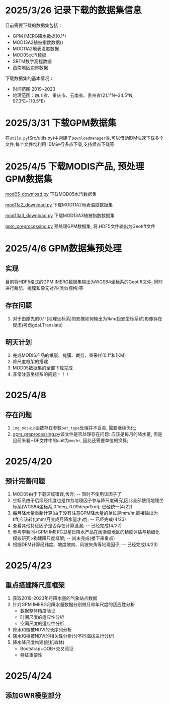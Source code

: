 # 2025/3/26 记录下载的数据集信息

目前需要下载的数据集包括：

- GPM IMERG降水数据(0.1°)
- MOD13A2植被指数数据()
- MOD11A2地表温度数据
- MOD05水汽数据
- SRTM数字高程数据
- 西南地区边界数据

下载数据集的基本情况：
- 时间范围:2019~2023
- 地理范围：四川省、重庆市、云南省、贵州省(21.1°N~34.5°N, 97.3°E~110.5°E)


# 2025/3/31 下载GPM数据集

在`utils.py`(Src/utils.py)中创建了`DownloadManager`类,可以借助IDM快速下载多个文件,每个文件均利用
IDM进行多点下载,支持续点下载等.


# 2025/4/5 下载MODIS产品, 预处理GPM数据集

[mod05_download.py](Src%2Fdownload%2Fmod05_download.py)
下载MOD05水汽数据集

[mod11a2_download.py](Src%2Fdownload%2Fmod11a2_download.py)
下载MOD11A2地表温度数据集

[mod13a3_download.py](Src%2Fdownload%2Fmod13a3_download.py)
下载MOD13A3植被指数数据集

[gpm_preprocessing.py](Src%2FPreprocessing%2Fgpm_preprocessing.py)
预处理GPM数据集, 将.HDF5文件输出为Geotiff文件


# 2025/4/6 GPM数据集预处理

## 实现

目前将HDF5格式的GPM IMERG数据集输出为WGS84坐标系的Geotiff文件, 同时进行裁剪、掩膜和像元对齐(类似栅格)等

## 存在问题

1. 对于由原先的0.1°(地理坐标系)的影像如何输出为1km(投影坐标系)的影像存在疑虑(考虑gdal.Translate)

## 明天计划

1. 完成MODIS产品的镶嵌、掩膜、裁剪、重采样(0.1°和1KM)
2. 降尺度框架的搭建
3. MOD05数据集的全部下载完成
4. 非常注意坐标系的问题！！！


# 2025/4/8

## 存在问题

1. `img_mosaic`函数存在参数`out_type`处理并不妥善, 需要继续优化;
2. [gpm_preprocessing.py](Src%2FPreprocessing%2Fgpm_preprocessing.py)该文件是否处理存在问题:
   应该是每月的降水量, 但是目前来看HDF文件中的unit为`mm/hr`, 因此还需要单位的换算;


# 2025/4/20

## 预计完善问题

1. MOD05由于下载区域错误,舍弃; -- 暂时不使用该因子了
2. 坐标系由于后续经纬度也是作为地理因子参与降尺度研究,因此全部使用地理坐标系(WGS84坐标系,0.1deg, 0.09deg≈1km);  已经统一(4/22)
3. 每月降水量重新计算(由于没有注意GPM降水量的单位是mm/hr,直接输出为tiff,应该转化mm/月变成月降水量才对); -- 已经完成(4/23)
4. 查看其他特征因子是否存在计算遗漏; -- 已经完成(4/22)
5. 参考李新同<GPM IMERG卫星日降水产品在闽浙赣地区的精度评估与精细化模拟研究>构建降尺度框架; -- 尚未完成(接下来重点)
6. 根据DEM计算经纬度、坡度坡向、风坡夹角等地理因子;  -- 已经完成(4/23)


# 2025/4/23

## 重点搭建降尺度框架

1. 获取2019-2023年月降水量的气象站点数据
2. 针对GPM IMERG月降水量数据分别做月和年尺度的适应性分析
   - 数据整体精度验证
   - 时间尺度的适应性分析
   - 空间尺度的适应性分析
3. 降水和植被NDVI的长序列分析
4. 降水和植被NDVI的相关性分析(分不同海拔进行分析)
5. 降水降尺度构建(随机森林)
   - Bootstrap+OOB+交叉验证
   - 特征重要性


# 2025/4/24

## 添加GWR模型部分